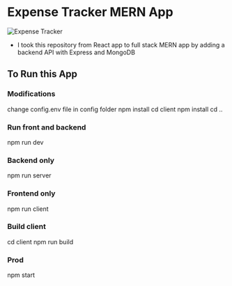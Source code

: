 # Expense Tracker MERN App

![Expense Tracker](https://user-images.githubusercontent.com/39486938/93667316-756bd780-fa9e-11ea-8767-02a1bf0a7319.png)

* I took this repository from React app to full stack MERN app by adding a backend API with Express and MongoDB

## To Run this App

### Modifications
change config.env file in config folder
npm install
cd client npm install
cd ..
 
### Run front and backend
npm run dev

### Backend only
npm run server

### Frontend only
npm run client

### Build client
cd client
npm run build

### Prod
npm start
